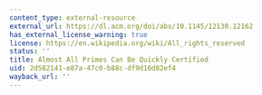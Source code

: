 ```yaml
---
content_type: external-resource
external_url: https://dl.acm.org/doi/abs/10.1145/12130.12162
has_external_license_warning: true
license: https://en.wikipedia.org/wiki/All_rights_reserved
status: ''
title: Almost All Primes Can Be Quickly Certified
uid: 2d582141-e87a-47c0-b88c-df9d16d82ef4
wayback_url: ''
---
```

